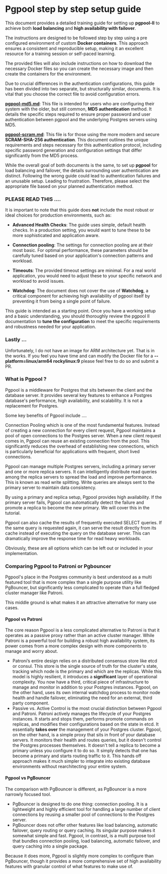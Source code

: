
# Pgpool step by step setup guide


This document provides a detailed training guide for setting up **pgpool-II** to achieve both **load balancing** and **high availability with failover**. 

The instructions are designed to be followed step by step using a pre configured environment of custom **Docker containers**.  This approach ensures a consistent and reproducible setup, making it an excellent resource for a training session or self-paced learning.

The provided files will also include instructions on how to download the necessary Docker files so you can create the necessary image and then create the containers for the environment.

Due to crucial differences in the authentication configurations, this guide has been divided into two separate, but structurally similar, documents. It is vital that you choose the correct file to avoid configuration errors.

**[pgpool-md5.md](https://github.com/jtorral/pgpoolTutorial/blob/main/pgpool-md5.md)**:  This file is intended for users who are configuring their system with the older, but still common, **MD5 authentication** method. It details the specific steps required to ensure proper password and user authentication between pgpool and the underlying Postgres servers using MD5.
    
**[pgpool-scram.md](https://github.com/jtorral/pgpoolTutorial/blob/main/pgpool-scram.md)**: This file is for those using the more modern and secure **SCRAM-SHA-256 authentication**. This document outlines the unique requirements and steps necessary for this authentication protocol, including specific password generation and configuration settings that differ significantly from the MD5 process.
    

While the overall goal of both documents is the same, to set up **pgpool** for load balancing and failover, the details surrounding user authentication are distinct. Following the wrong guide could lead to authentication failures and an unusable setup. Leading to frustration. Therefore, please select the appropriate file based on your planned authentication method.

### PLEASE READ THIS ....

It is important to note that this guide does **not** include the most robust or ideal choices for production environments, such as:

-   **Advanced Health Checks**: The guide uses simple, default health checks. In a production setting, you would want to tune these to be more sophisticated and application aware.

- **Connection pooling**: The settings for connection pooling are at their most basic. For optimal performance, these parameters should be carefully tuned based on your application's connection patterns and workload.
    
-   **Timeouts**: The provided timeout settings are minimal. For a real world application, you would need to adjust these to your specific network and workload to avoid issues.
    
-   **Watchdog**: The document does not cover the use of **Watchdog**, a critical component for achieving high availability of pgpool itself by preventing it from being a single point of failure.
    

This guide is intended as a starting point. Once you have a working setup and a basic understanding, you should thoroughly review the pgpool II documentation to **tune the configuration** to meet the specific requirements and robustness needed for your application.



### Lastly ...

Unfortunately, I do not have an image for ARM architecture yet. That is in the works.  If you feel you have time and can modify the Docker file for a **--platform=linux/arm64 rockylinux:9** please feel free to do so and submit a PR.


### What is Pgpool ?

Pgpool is a middleware for Postgres that sits between the client and the database server. It provides several key features to enhance a Postgres database's performance, high availability, and scalability. It is not a replacement for Postgres.

Some key benefits of Pgpool include ….

Connection Pooling which is one of the most fundamental features. Instead of creating a new connection for every client request, Pgpool maintains a pool of open connections to the Postgres server. When a new client request comes in, Pgpool can reuse an existing connection from the pool. This significantly reduces the overhead of establishing new connections, which is particularly beneficial for applications with frequent, short lived connections.

Pgpool can manage multiple Postgres servers, including a primary server and one or more replica servers. It can intelligently distribute read queries among the replica servers to spread the load and improve performance. This is known as read write splitting. Write queries are always sent to the primary server to maintain data consistency.

By using a primary and replica setup, Pgpool provides high availability. If the primary server fails, Pgpool can automatically detect the failure and promote a replica to become the new primary.  We will cover this in the tutorial.

Pgpool can also cache the results of frequently executed SELECT queries. If the same query is requested again, it can serve the result directly from its cache instead of executing the query on the database server. This can dramatically improve the response time for read heavy workloads.

Obviously, these are all options which can be left out or included in your implementation.

### Comparing Pgpool to Patroni or Pgbouncer

Pgpool's place in the Postgres community is best understood as a multi featured tool that is more complex than a single purpose utility like PgBouncer, but significantly less complicated to operate than a full fledged cluster manager like Patroni.

This middle ground is what makes it an attractive alternative for many use cases.

#### Pgpool vs Patroni

The core reason Pgpool is a less complicated alternative to Patroni is that it operates as a passive proxy rather than an active cluster manager. While Patroni is a powerful tool for building a robust high availability system, its power comes from a more complex design with more components to manage and worry about.

* Patroni’s entire design relies on a distributed consensus store like etcd or consul. This store is the single source of truth for the cluster's state, tracking which node is the primary and which are the replicas. While this model is highly resilient, it introduces a **significant** layer of operational complexity. You now have a third, critical piece of infrastructure to manage and monitor in addition to your Postgres instances. Pgpool, on the other hand, uses its own internal watchdog process to monitor node health and handle failover, eliminating the need for an external, third party component.
* Passive vs. Active Control is the most crucial distinction between Pgpool and Patroni. Patroni actively manages the lifecycle of your Postgres instances. It starts and stops them, performs promote commands on replicas, and modifies their configurations based on the state in etcd. It essentially **takes over** the management of your Postgres cluster. Pgpool, on the other hand, is a simple proxy that sits in front of your database servers. It monitors their health and routes queries, but it doesn't control the Postgres processes themselves. It doesn't tell a replica to become a primary unless you configure it to do so. It simply detects that one has become a primary and starts routing traffic to it. This hands off approach makes it much simpler to integrate into existing database environments without rearchitecting your entire system.

#### Pgpool vs PgBouncer

The comparison with PgBouncer is different, as PgBouncer is a more narrowly focused tool.

* PgBouncer is designed to do one thing: connection pooling. It is a lightweight and highly efficient tool for handling a large number of client connections by reusing a smaller pool of connections to the Postgres server.
* PgBouncer does not offer other features like load balancing, automatic failover, query routing or query caching. Its singular purpose makes it somewhat simple and fast. Pgpool, in contrast, is a multi purpose tool that bundles connection pooling, load balancing, automatic failover, and query caching into a single package.

Because it does more, Pgpool is slightly more complex to configure than PgBouncer, though it provides a more comprehensive set of high availability features with granular control of what features to make use of.


